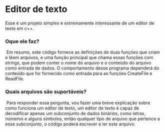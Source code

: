 # Editor de texto
Esse é um projeto simples e extremamente interessante de um editor de texto em c++.

### Oque ele faz?
 Em resumo, este código fornece as definições de duas funções que criam e lêem arquivos, e uma função principal que chama essas funções com strings, que podem conter o nome do arquivo e o conteúdo do arquivo como entrada de dados. O comportamento desse programa dependerá do conteúdo que for fornecido como entrada para as funções CreateFile e ReadFile.

### Quais arquivos são suportáveis?
 Para responder essa pergunta, vou fazer uma breve explicação sobre como funciona um editor de texto, um editor de texto é capaz de decodificar apenas um subconjunto de dados binários, como letras, números e alguns símbolos, então qualquer tipo de arquivo que pertence a esse subconjunto, o código poderá escrever e ler este arquivo.